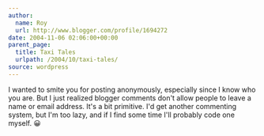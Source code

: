 ```yaml
---
author:
  name: Roy
  url: http://www.blogger.com/profile/1694272
date: 2004-11-06 02:06:00+00:00
parent_page:
  title: Taxi Tales
  urlpath: /2004/10/taxi-tales/
source: wordpress
---
```


I wanted to smite you for posting anonymously, especially since I know who you  are. But I just realized blogger comments don't allow people to leave a name  or email address. It's a bit primitive. I'd get another commenting system, but  I'm too lazy, and if I find some time I'll probably code one myself. 😀